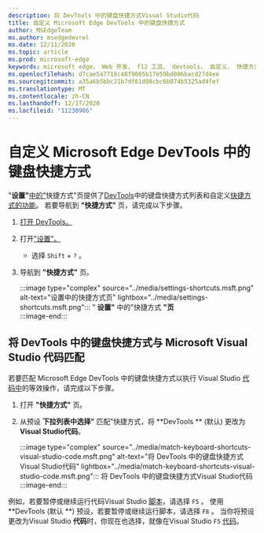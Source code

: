 ```yaml
---
description: 将 DevTools 中的键盘快捷方式Visual Studio代码
title: 自定义 Microsoft Edge DevTools 中的键盘快捷方式
author: MSEdgeTeam
ms.author: msedgedevrel
ms.date: 12/11/2020
ms.topic: article
ms.prod: microsoft-edge
keywords: microsoft edge， Web 开发， f12 工具， devtools， 自定义， 快捷方式， 键盘， visual studio 代码
ms.openlocfilehash: d7cae5a7718c48f9665b17e59bd006bacd27d4ee
ms.sourcegitcommit: a35a6b5bbc21b7df61d08cbc6b074b5325ad4fef
ms.translationtype: MT
ms.contentlocale: zh-CN
ms.lasthandoff: 12/17/2020
ms.locfileid: "11230906"
---
```

# 自定义 Microsoft Edge DevTools 中的键盘快捷方式  

"**设置"**[中的"][DevToolsCustomizeSettings]快捷方式"页提供了[DevTools][DevToolsShortcuts]中的键盘快捷方式列表和自定义[快捷方式的功能](#match-keyboard-shortcuts-in-the-devtools-to-microsoft-visual-studio-code)。  若要导航到 **"快捷方式"** 页，请完成以下步骤。  

1.  [打开 DevTools。][DevtoolsOpenMain]  
1.  打开["设置"。][DevToolsCustomizeSettings]
    *   选择 `Shift` + `?` 。  
1.  导航到 **"快捷方式"** 页。  
    
    :::image type="complex" source="../media/settings-shortcuts.msft.png" alt-text="设置中的快捷方式页" lightbox="../media/settings-shortcuts.msft.png":::
       " **设置"** 中的"快捷方式 **"页**  
    :::image-end:::  
    
## 将 DevTools 中的键盘快捷方式与 Microsoft Visual Studio 代码匹配  

若要匹配 Microsoft Edge DevTools 中的键盘快捷方式以执行 Visual Studio [代码中][VisualStudioCode]的等效操作，请完成以下步骤。  

1.  打开 **"快捷方式"** 页。
1.  从预设 **下拉列表中选择"** 匹配"快捷方式，将 **DevTools ** (默认) 更改为 **Visual Studio代码**。  
    
    :::image type="complex" source="../media/match-keyboard-shortcuts-visual-studio-code.msft.png" alt-text="将 DevTools 中的键盘快捷方式Visual Studio代码" lightbox="../media/match-keyboard-shortcuts-visual-studio-code.msft.png":::
       将 DevTools 中的键盘快捷方式Visual Studio代码  
    :::image-end:::  
    
例如，若要暂停或继续运行代码Visual Studio [脚本][VisualStudioCodeShortcutsKeyboardWindows]，请选择 `F5` 。  使用 **DevTools (默认 **) 预设，若要暂停或继续运行脚本，请选择 `F8` 。  当你将预设更改为Visual Studio **代码**时，你现在也选择，就像在Visual Studio `F5` [代码][VisualStudioCodeShortcutsKeyboardWindows]。  

<!-- ## Edit shortcuts for any action in the DevTools -->

<!-- links -->  

[DevToolsCustomizeSettings]: ./index.md#settings "设置 - 自定义 Microsoft Edge DevTools | Microsoft Docs"  
[DevtoolsOpenMain]: ../open/index.md "打开 Microsoft Edge DevTools | Microsoft Docs"  
[DevToolsShortcuts]: ../shortcuts/index.md "Microsoft Edge DevTools 键盘快捷方式 |Microsoft Docs"  

[VisualStudioCode]: https://code.visualstudio.com "Microsoft Visual Studio Code"  
[VisualStudioCodeShortcutsKeyboardWindows]: https://code.visualstudio.com/shortcuts/keyboard-shortcuts-windows.pdf "Visual Studio Windows 的代码键盘快捷方式 |Microsoft Visual Studio Code"  
